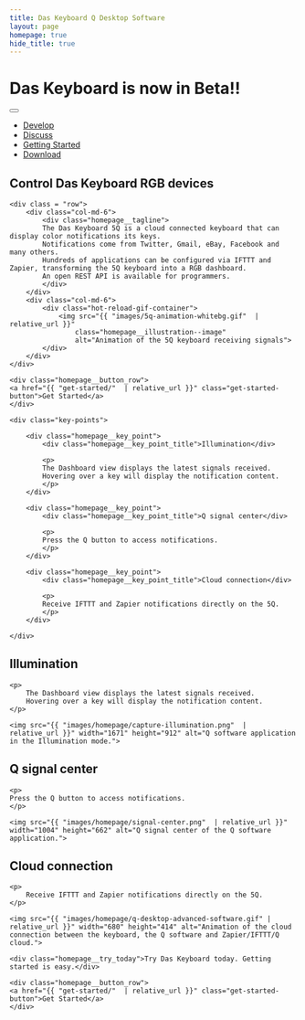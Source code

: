 ```yaml
---
title: Das Keyboard Q Desktop Software
layout: page
homepage: true
hide_title: true
---
```


<div class="homepage__illustration">
    <h1 class="homepage__illustration--text">
        <span>Das Keyboard is now in Beta!!</span>
        &nbsp;
    </h1>
    
</div>

<section class="homepage__key_points card">
    <nav class="navbar navbar-expand-sm navbar-dark navbar-homepage bg-dark navbar-homepage-radius">
        <button class="navbar-toggler" type="button" data-toggle="collapse" data-target="#navbarSupportedContent" aria-controls="navbarSupportedContent" aria-expanded="false" aria-label="Toggle navigation">
            <span class="navbar-toggler-icon"></span>
        </button>
        <div class="collapse navbar-collapse" id="navbarSupportedContent">
            <ul class="navbar-nav mx-auto">
                <li class="nav-item">
                    <a class="btn btn-outline-primary" href="https://github.com/DasKeyboard/q">Develop</a>
                </li>
                <li class="nav-item">
                    <a class="btn btn-outline-success" href="http://qforum.daskeyboard.com">Discuss</a>
                </li>
                <li class="nav-item">
                    <a class="btn btn-outline-warning" href="{{ "get-started/"  | relative_url }}">Getting Started</a>
                </li>
                <li class="nav-item">
                    <a class="btn btn-outline-danger" href="{{ "get-started/download/"  | relative_url }}">Download</a>
                </li>
            </ul>
        </div>
    </nav>
    <h1 class="homepage__title">
        Control Das&nbsp;Keyboard RGB devices
    </h1>

    <div class = "row">
        <div class="col-md-6">
            <div class="homepage__tagline">
            The Das Keyboard 5Q is a cloud connected keyboard that can display color notifications its keys. 
            Notifications come from Twitter, Gmail, eBay, Facebook and many others. 
            Hundreds of applications can be configured via IFTTT and Zapier, transforming the 5Q keyboard into a RGB dashboard. 
            An open REST API is available for programmers.
            </div>
        </div>
        <div class="col-md-6">
            <div class="hot-reload-gif-container">
                <img src="{{ "images/5q-animation-whitebg.gif"  | relative_url }}"
                    class="homepage__illustration--image"
                    alt="Animation of the 5Q keyboard receiving signals">
            </div>
        </div>
    </div>

    <div class="homepage__button_row">
    <a href="{{ "get-started/"  | relative_url }}" class="get-started-button">Get Started</a>
    </div>

    <div class="key-points">

        <div class="homepage__key_point">
            <div class="homepage__key_point_title">Illumination</div>

            <p>
            The Dashboard view displays the latest signals received.
            Hovering over a key will display the notification content.
            </p>
        </div>

        <div class="homepage__key_point">
            <div class="homepage__key_point_title">Q signal center</div>

            <p>
            Press the Q button to access notifications.
            </p>
        </div>

        <div class="homepage__key_point">
            <div class="homepage__key_point_title">Cloud connection</div>

            <p>
            Receive IFTTT and Zapier notifications directly on the 5Q.
            </p>
        </div>

    </div>
</section>



<section class="homepage__hot_reload card">
    <h1>Illumination</h1>

    <p>
        The Dashboard view displays the latest signals received.
        Hovering over a key will display the notification content.
    </p>

    <img src="{{ "images/homepage/capture-illumination.png"  | relative_url }}" width="1671" height="912" alt="Q software application in the Illumination mode.">
</section>

<section class="homepage__beautiful_uis card ">
    <h1>Q signal center</h1>

    <p>
    Press the Q button to access notifications.
    </p>

    <img src="{{ "images/homepage/signal-center.png"  | relative_url }}" width="1004" height="662" alt="Q signal center of the Q software application.">

</section>

<section class="homepage__reactive_framework card">
    <h1>Cloud connection</h1>

    <p>
        Receive IFTTT and Zapier notifications directly on the 5Q.
    </p>

    <img src="{{ "images/homepage/q-desktop-advanced-software.gif" | relative_url }}" width="680" height="414" alt="Animation of the cloud connection between the keyboard, the Q software and Zapier/IFTTT/Q cloud.">

</section>

<section class="homepage__try_flutter card">

    <div class="homepage__try_today">Try Das Keyboard today. Getting started is easy.</div>

    <div class="homepage__button_row">
    <a href="{{ "get-started/"  | relative_url }}" class="get-started-button">Get Started</a>
    </div>

</section>
